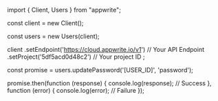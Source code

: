 import { Client, Users } from "appwrite";

const client = new Client();

const users = new Users(client);

client
    .setEndpoint('https://cloud.appwrite.io/v1') // Your API Endpoint
    .setProject('5df5acd0d48c2') // Your project ID
;

const promise = users.updatePassword('[USER_ID]', 'password');

promise.then(function (response) {
    console.log(response); // Success
}, function (error) {
    console.log(error); // Failure
});